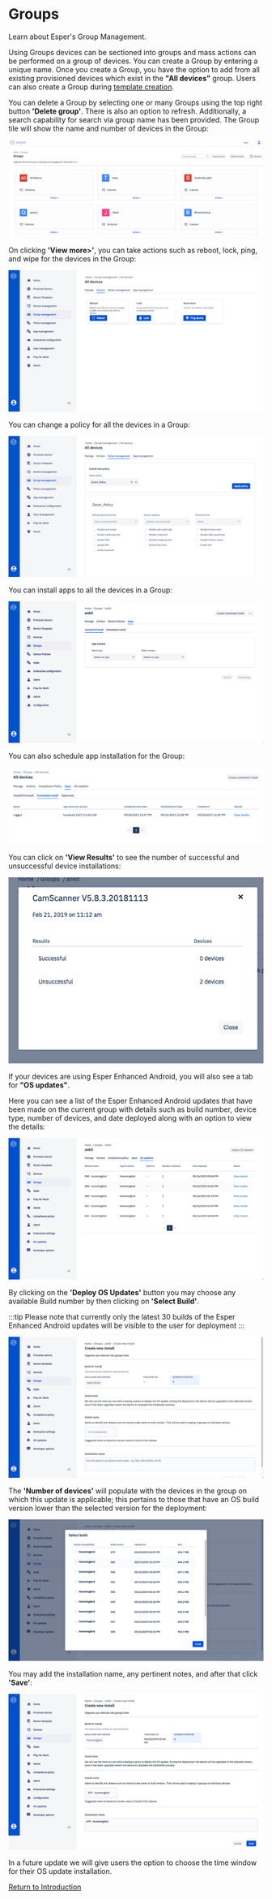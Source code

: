 # Groups

Learn about Esper's Group Management.

Using Groups devices can be sectioned into groups and mass actions can be performed on a group of devices. You can create a Group by entering a unique name. Once you create a Group, you have the option to add from all existing provisioned devices which exist in the **"All devices"** group. Users can also create a Group during [template creation](../device-template/index.md).

You can delete a Group by selecting one or many Groups using the top right button **'Delete group'**. There is also an option to refresh. Additionally, a search capability for search via group name has been provided. The Group tile will show the name and number of devices in the Group:

![Group Management](../../assets/OLD_DASHBOARD/1_GM.png)

On clicking **'View more>'**, you can take actions such as reboot, lock, ping, and wipe for the devices in the Group:

![Group Management](../../assets/OLD_DASHBOARD/2_GM.png)

You can change a policy for all the devices in a Group:

![Group Management](../../assets/OLD_DASHBOARD/3_GM.png)

You can install apps to all the devices in a Group:

![Group Management](../../assets/OLD_DASHBOARD/4_GM.png)

You can also schedule app installation for the Group:

![Group Management](../../assets/OLD_DASHBOARD/5_GM.png)

You can click on **'View Results'** to see the number of successful and unsuccessful device installations:

![Group Management](../../assets/OLD_DASHBOARD/6_GM.png)

If your devices are using Esper Enhanced Android, you will also see a tab for **"OS updates"**.

Here you can see a list of the Esper Enhanced Android updates that have been made on the current group with details such as build number, device type, number of devices, and date deployed along with an option to view the details:

![Group Management](../../assets/OLD_DASHBOARD/7_GM.png)

By clicking on the **'Deploy OS Updates'** button you may choose any available Build number by then clicking on **'Select Build'**. 

:::tip
Please note that currently only the latest 30 builds of the Esper Enhanced Android updates will be visible to the user for deployment 
:::

![Group Management](../../assets/OLD_DASHBOARD/8_GM.png)

The **'Number of devices'** will populate with the devices in the group on which this update is applicable; this pertains to those that have an OS build version lower than the selected version for the deployment:

![Group Management](../../assets/OLD_DASHBOARD/9_GM.png)

You may add the installation name, any pertinent notes, and after that click **'Save'**:

![Group Management](../../assets/OLD_DASHBOARD/10_GM.png)

In a future update we will give users the option to choose the time window for their OS update installation.

[Return to Introduction](../index.md)
